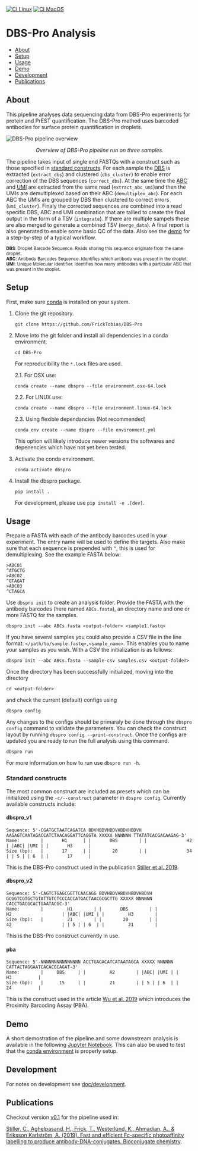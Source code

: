 [![CI Linux](https://github.com/FrickTobias/DBS-Pro/actions/workflows/ci_linux.yaml/badge.svg?branch=master&event=schedule)](https://github.com/FrickTobias/DBS-Pro/actions/workflows/ci_linux.yaml) [![CI MacOS](https://github.com/FrickTobias/DBS-Pro/actions/workflows/ci_macos.yaml/badge.svg?branch=master&event=schedule)](https://github.com/FrickTobias/DBS-Pro/actions/workflows/ci_macos.yaml) <!-- markdownlint-disable MD041-->

# DBS-Pro Analysis

- [About](#About)
- [Setup](#Setup)
- [Usage](#Usage)
- [Demo](#Demo)
- [Development](#Development)
- [Publications](#Publications)

## About

This pipeline analyses data sequencing data from DBS-Pro experiments for protein and PrEST quantification. The DBS-Pro method uses barcoded antibodies for surface protein quantification in droplets.

<!-- Image generated using DBS-Pro-testdata-0.4 with command `dbspro run --dag | dot -Tpng -Gdpi=300 > dag.png`.-->
![DBS-Pro pipeline overview](https://user-images.githubusercontent.com/27061883/125053336-47936600-e0a5-11eb-99c4-846bd0f056d7.png)
<p align="center"><i>Overview of DBS-Pro pipeline run on three samples.</i></p>

The pipeline takes input of single end FASTQs with a construct such as those specified in [standard constructs](##Standard-constructs). For each sample the [DBS](#DBS) is extracted (`extract_dbs`) and clustered (`dbs_cluster`) to enable error correction of the DBS sequences (`correct_dbs`). At the same time the [ABC](#ABC) and [UMI](#UMI) are extracted from the same read (`extract_abc_umi`)and then the UMIs are demultiplexed based on their ABC (`demultiplex_abc`). For each ABC the UMIs are grouped by DBS then clustered to correct errors (`umi_cluster`). Finaly the corrected sequences are combined into a read specific DBS, ABC and UMI combination that are tallied to create the final output in the form of a TSV (`integrate`). If there are multiple sampels these are also merged to generate a combined TSV (`merge_data`). A final report is also generated to enable some basic QC of the data. Also see the [demo](/example/example.ipynb) for a step-by-step of a typical workflow.   

<sup><a name="DBS"><b>DBS</b></a>: Droplet Barcode Sequence. Reads sharing this sequence originate from the same droplet.</sup><br/>
<sup><a name="ABC"><b>ABC</b></a>: Antibody Barcodes Sequence. Identifies which antibody was present in the droplet.</sup><br/>
<sup><a name="UMI"><b>UMI</b></a>: Unique Molecular Identifier. Identifies how many antibodies with a particular ABC that was present in the droplet.</sup><br/>

## Setup

First, make sure [conda](https://docs.conda.io/projects/conda/en/latest/user-guide/install/) is installed on your system.

1. Clone the git repository.

    ```{bash}
    git clone https://github.com/FrickTobias/DBS-Pro
    ```

2. Move into the git folder and install all dependencies in a conda environment.

    ```{bash}
    cd DBS-Pro
    ```

    For reproducibility the `*.lock` files are used.

    2.1. For OSX use:

    ```{bash}
    conda create --name dbspro --file environment.osx-64.lock
    ```

    2.2. For LINUX use:

    ```{bash}
    conda create --name dbspro --file environment.linux-64.lock
    ```

    2.3. Using flexible dependancies (Not recommended)

    ```{bash}
    conda env create --name dbspro --file environment.yml
    ```

    This option will likely introduce newer versions the softwares
    and depenencies which have not yet been tested.

3. Activate the conda environment.

    ```{bash}
    conda activate dbspro
    ```

4. Install the dbspro package.

    ```{bash}
    pip install .
    ```

    For development, please use `pip install -e .[dev]`.

## Usage

Prepare a FASTA with each of the antibody barcodes used in your experiment. The entry name will be used to define the
targets. Also make sure that each sequence is prepended with `^`, this is used for demultiplexing. See the example FASTA below:

```{bash}
>ABC01
^ATGCTG
>ABC02
^GTAGAT
>ABC03
^CTAGCA
```

Use `dbspro init` to create an analysis folder. Provide the FASTA with the antibody barcodes (here named `ABCs.fasta`),
an directory name and one or more FASTQ for the samples.

```{bash}
dbspro init --abc ABCs.fasta <output-folder> <sample1.fastq>
```

If you have several samples you could also provide a CSV file in the line format: `</path/to/sample.fastq>,<sample_name>`.
This enables you to name your samples as you wish. With a CSV the initialization is as follows:

```{bash}
dbspro init --abc ABCs.fasta --sample-csv samples.csv <output-folder>
```

Once the directory has been successfully initialized, moving into the directory

```{bash}
cd <output-folder>
```

and check the current (default) configs using

```{bash}
dbspro config
```

Any changes to the configs should be primaraly be done through the `dbspro config` command to validate the parameters. You can check the construct layout by running `dbspro config --print-construct`. Once the configs are updated you are ready to run the full analysis using this command.

```{bash}
dbspro run
```

For more information on how to run use `dbspro run -h`.

### Standard constructs

The most common construct are included as presets which can be initialized using the `-c/--construct` parameter in `dbspro config`. Currently available constructs include:

#### dbspro_v1

```{bash}
Sequence: 5'-CGATGCTAATCAGATCA BDVHBDVHBDVHBDVHBDVH AAGAGTCAATAGACCATCTAACAGGATTCAGGTA XXXXX NNNNNN TTATATCACGACAAGAG-3'
Name:        |       H1      | |       DBS        | |               H2               | |ABC| |UMI | |       H3      |
Size (bp):   |       17      | |        20        | |               34               | | 5 | | 6  | |       17      |
```

This is the DBS-Pro construct used in the publication [Stiller et al. 2019][1].

#### dbspro_v2

```{bash}
Sequence: 5'-CAGTCTGAGCGGTTCAACAGG BDVHBDVHBDVHBDVHBDVH GCGGTCGTGCTGTATTGTCTCCCACCATGACTAACGCGCTTG XXXXX NNNNNN CACCTGACGCACTGAATACGC-3'
Name:        |         H1        | |       DBS        | |                   H2                   | |ABC| |UMI | |         H3        |
Size (bp):   |         21        | |        20        | |                   42                   | | 5 | | 6  | |         21        |
```

This is the DBS-Pro construct currently in use.

#### pba

```{bash}
Sequence: 5'-NNNNNNNNNNNNNNN ACCTGAGACATCATAATAGCA XXXXX NNNNNN CATTACTAGGAATCACACGCAGAT-3'
Name:        |     DBS     | |         H2        | |ABC| |UMI | |          H3          |
Size (bp):   |      15     | |         21        | | 5 | | 6  | |          24          |
```

This is the construct used in the article [Wu et al. 2019][2] which introduces the Proximity Barcoding Assay (PBA).

## Demo

A short demostration of the pipeline and some downstream analysis is available in the following
[Jupyter Notebook](example/example.ipynb). This can also be used to test that the [conda environment](#Setup) is
properly setup.

## Development

For notes on development see [doc/development](docs/development.rst).

## Publications

Checkout version [v0.1](https://github.com/FrickTobias/DBS-Pro/tree/v0.1) for the pipeline used in:

[Stiller, C., Aghelpasand, H., Frick, T., Westerlund, K., Ahmadian, A., & Eriksson Karlström, A. (2019). Fast and efficient Fc-specific photoaffinity labelling to produce antibody-DNA-conjugates. Bioconjugate chemistry][1].

[1]: https://pubs.acs.org/doi/abs/10.1021/acs.bioconjchem.9b00548 "Stiller et al. 2019"
[2]: https://doi.org/10.1038/s41467-019-11486-1 "Wu et al. 2019"

